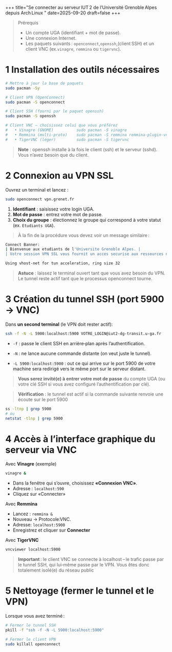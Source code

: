 +++
title="Se connecter au serveur IUT 2 de l’Université Grenoble Alpes depuis Arch Linux
"
date=2025-09-20
draft=false
+++

>Prérequis
>- Un compte UGA (identifiant + mot de passe).
>- Une connexion Internet.
>- Les paquets suivants :  `openconnect`,`openssh`,(client SSH) et un client VNC (ex.`vinagre`, `remmina` ou `tigervnc`).

# 1 Installation des outils nécessaires

```sh
# Mettre à jour la base de paquets
sudo pacman -Sy

# Client VPN (OpenConnect)
sudo pacman -S openconnect

# Client SSH (fourni par le paquet openssh)
sudo pacman -S openssh

# Client VNC – choisissez celui que vous préférez
#   • Vinagre (GNOME)          sudo pacman -S vinagre
#   • Remmina (multi‑proto)    sudo pacman -S remmina remmina-plugin-vnc
#   • TigerVNC (léger)         sudo pacman -S tigervnc
```

> **Note** : openssh installe à la fois le client (ssh) et le serveur (sshd). Vous n’avez besoin que du client.

# 2 Connexion au VPN SSL

Ouvrez un terminal et lancez :

```sh
sudo openconnect vpn.grenet.fr
```

1. **Identifiant** : saisissez votre login UGA.
2. **Mot de passe** : entrez votre mot de passe.
3. **Choix du groupe** : électionnez le groupe qui correspond à votre statut (ex. `Etudiants UGA`).

> À la fin de la procédure vous devez voir un message similaire :

```sh
Connect Banner:
| Bienvenue aux etudiants de l'Universite Grenoble Alpes. |
| Votre session VPN SSL vous fournit un acces securise aux ressources numeriques de l'etablissement. |

Using vhost-net for tun acceleration, ring size 32
```

> **Astuce** : laissez le terminal ouvert tant que vous avez besoin du VPN. Le tunnel reste actif tant que le processus openconnect tourne.

# 3 Création du tunnel SSH (port 5900 → VNC)

Dans **un second terminal** (le VPN doit rester actif):

```sh
ssh -f -N -L 5900:localhost:5900 VOTRE_LOGIN@iut2-dg-transit.u-ga.fr
```

- `-f` : passe le client SSH en arrière‑plan après l’authentification.

- `-N` : ne lance aucune commande distante (on veut juste le tunnel).

- `-L 5900:localhost:5900` : out ce qui arrive sur le port 5900 de votre machine sera redirigé vers le même port sur le serveur distant.

> **Vous serez invité(e) à entrer votre mot de passe** du compte UGA (ou votre clé SSH si vous avez configuré l’authentification par clé).

>**Vérification** : le tunnel est actif si la commande suivante renvoie une écoute sur le port 5900

```sh
ss -ltnp | grep 5900
# ou
netstat -tlnp | grep 5900
```

# 4 Accès à l’interface graphique du serveur via VNC

Avec **Vinagre** (exemple)

```sh
vinagre &
```

- Dans la fenêtre qui s’ouvre, choisissez **«Connexion VNC»**.
- Adresse : `localhost:590`
- Cliquez sur «Connecter»

Avec **Remmina**

- Lancez : `remmina &`
- Nouveau -> Protocole:VNC.
- Adresse: `localhost:5900`
- Enregistrez et cliquer sur **Connecter**

Avec **TigerVNC**

```sh
vncviewer localhost:5900
```

> **Important** : le client VNC se connecte à localhost – le trafic passe par le tunnel SSH, qui lui‑même passe par le VPN. Vous êtes donc totalement isolé(e) du réseau public

# 5️ Nettoyage (fermer le tunnel et le VPN)

Lorsque vous avez terminé :

```sh
# Fermer le tunnel SSH
pkill -f "ssh -f -N -L 5900:localhost:5900"

# Fermer le client VPN
sudo killall openconnect
```





